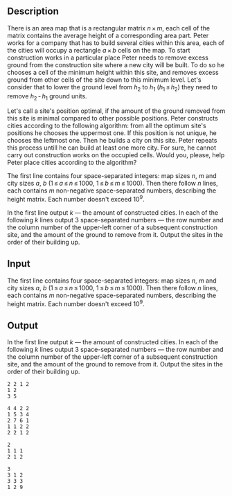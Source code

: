 ## Description

<div><p>There is an area map that is a rectangular matrix <span class="tex-span"><i>n</i> × <i>m</i></span>, each cell of the matrix contains the average height of a corresponding area part. Peter works for a company that has to build several cities within this area, each of the cities will occupy a rectangle <span class="tex-span"><i>a</i> × <i>b</i></span> cells on the map. To start construction works in a particular place Peter needs to remove excess ground from the construction site where a new city will be built. To do so he chooses a cell of the minimum height within this site, and removes excess ground from other cells of the site down to this minimum level. Let's consider that to lower the ground level from <span class="tex-span"><i>h</i><sub class="lower-index">2</sub></span> to <span class="tex-span"><i>h</i><sub class="lower-index">1</sub></span> (<span class="tex-span"><i>h</i><sub class="lower-index">1</sub> ≤ <i>h</i><sub class="lower-index">2</sub></span>) they need to remove <span class="tex-span"><i>h</i><sub class="lower-index">2</sub> - <i>h</i><sub class="lower-index">1</sub></span> ground units.</p><p>Let's call a site's position optimal, if the amount of the ground removed from this site is minimal compared to other possible positions. Peter constructs cities according to the following algorithm: from all the optimum site's positions he chooses the uppermost one. If this position is not unique, he chooses the leftmost one. Then he builds a city on this site. Peter repeats this process untill he can build at least one more city. For sure, he cannot carry out construction works on the occupied cells. Would you, please, help Peter place cities according to the algorithm? </p></div><div class="input-specification"><p>The first line contains four space-separated integers: map sizes <span class="tex-span"><i>n</i></span>, <span class="tex-span"><i>m</i></span> and city sizes <span class="tex-span"><i>a</i></span>, <span class="tex-span"><i>b</i></span> (<span class="tex-span">1 ≤ <i>a</i> ≤ <i>n</i> ≤ 1000</span>, <span class="tex-span">1 ≤ <i>b</i> ≤ <i>m</i> ≤ 1000</span>). Then there follow <span class="tex-span"><i>n</i></span> lines, each contains <span class="tex-span"><i>m</i></span> non-negative space-separated numbers, describing the height matrix. Each number doesn't exceed <span class="tex-span">10<sup class="upper-index">9</sup></span>. </p></div><div class="output-specification"><p>In the first line output <span class="tex-span"><i>k</i></span> — the amount of constructed cities. In each of the following <span class="tex-span"><i>k</i></span> lines output 3 space-separated numbers — the row number and the column number of the upper-left corner of a subsequent construction site, and the amount of the ground to remove from it. Output the sites in the order of their building up.</p></div>

## Input

<p>The first line contains four space-separated integers: map sizes <span class="tex-span"><i>n</i></span>, <span class="tex-span"><i>m</i></span> and city sizes <span class="tex-span"><i>a</i></span>, <span class="tex-span"><i>b</i></span> (<span class="tex-span">1 ≤ <i>a</i> ≤ <i>n</i> ≤ 1000</span>, <span class="tex-span">1 ≤ <i>b</i> ≤ <i>m</i> ≤ 1000</span>). Then there follow <span class="tex-span"><i>n</i></span> lines, each contains <span class="tex-span"><i>m</i></span> non-negative space-separated numbers, describing the height matrix. Each number doesn't exceed <span class="tex-span">10<sup class="upper-index">9</sup></span>. </p>

## Output

<p>In the first line output <span class="tex-span"><i>k</i></span> — the amount of constructed cities. In each of the following <span class="tex-span"><i>k</i></span> lines output 3 space-separated numbers — the row number and the column number of the upper-left corner of a subsequent construction site, and the amount of the ground to remove from it. Output the sites in the order of their building up.</p>





```input1
2 2 1 2
1 2
3 5

```




```input2
4 4 2 2
1 5 3 4
2 7 6 1
1 1 2 2
2 2 1 2

```




```output1
2
1 1 1
2 1 2

```




```output2
3
3 1 2
3 3 3
1 2 9

```



